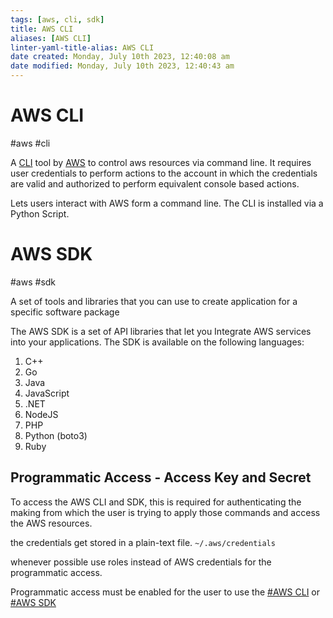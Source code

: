 ```yaml
---
tags: [aws, cli, sdk]
title: AWS CLI
aliases: [AWS CLI]
linter-yaml-title-alias: AWS CLI
date created: Monday, July 10th 2023, 12:40:08 am
date modified: Monday, July 10th 2023, 12:40:43 am
---
```

# AWS CLI
#aws #cli

A [CLI](CLI) tool by [AWS](Cloud%20Computing/AWS/AWS.md) to control aws resources via command line. It requires user credentials to perform actions to the account in which the credentials are valid and authorized to perform equivalent console based actions.

Lets users interact with AWS form a command line.
The CLI is installed via a Python Script.


# AWS SDK
#aws #sdk

A set of tools and libraries that you can use to create application for a specific software package

The AWS SDK is a set of API libraries that let you Integrate AWS services into your applications. The SDK is available on the following languages:

1. C++
2. Go
3. Java
4. JavaScript
5. .NET
6. NodeJS
7. PHP
8. Python (boto3)
9. Ruby



## Programmatic Access - Access Key and Secret

To access the AWS CLI and SDK, this is required for authenticating the making from which the user is trying to apply those commands and access the AWS resources.

the credentials get stored in a plain-text file. `~/.aws/credentials`

whenever possible use roles instead of AWS credentials for the programmatic access.

Programmatic access must be enabled for the user to use the [#AWS CLI](#AWS%20CLI) or [#AWS SDK](#AWS%20SDK)




